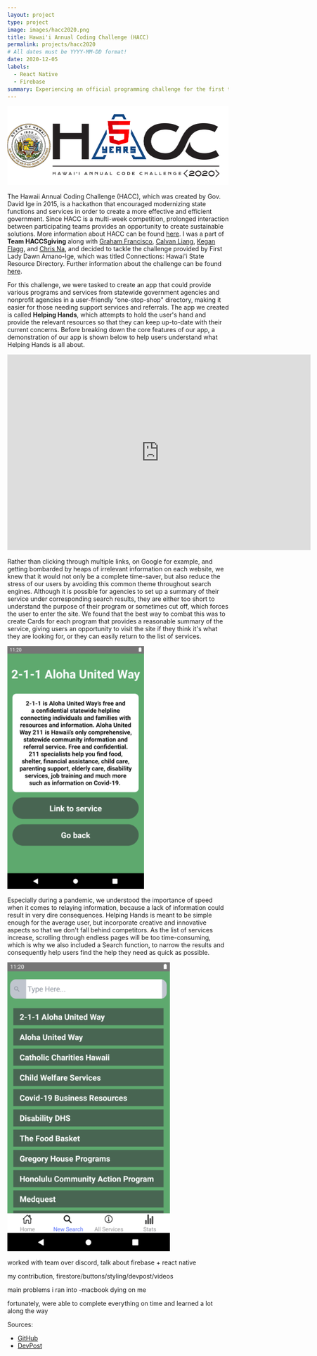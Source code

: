 ```yaml
---
layout: project
type: project
image: images/hacc2020.png
title: Hawai'i Annual Coding Challenge (HACC)
permalink: projects/hacc2020
# All dates must be YYYY-MM-DD format!
date: 2020-12-05
labels:
  - React Native
  - Firebase
summary: Experiencing an official programming challenge for the first time as a part of Team HACCsgiving.
---
```


<img class="ui huge middle image" src="../images/hacc2020.png">

The Hawaii Annual Coding Challenge (HACC), which was created by Gov. David Ige in 2015, is a hackathon that encouraged modernizing state functions and services in order to create a more effective and efficient government. Since HACC is a multi-week competition, prolonged interaction between participating teams provides an opportunity to create sustainable solutions. More information about HACC can be found <a href="https://hacc.hawaii.gov/">here</a>. I was a part of **Team HACCSgiving** along with <a href="https://github.com/gbfrancisco">Graham Francisco</a>, <a href="https://github.com/calvan-liang">Calvan Liang</a>, <a href="https://github.com/LukewarmCoffee">Kegan Flagg</a>, and <a href="https://github.com/chrisjna">Chris Na</a>, and decided to tackle the challenge provided by First Lady Dawn Amano-Ige, which was titled Connections: Hawai'i State Resource Directory. Further information about the challenge can be found <a href="https://hacc.hawaii.gov/wp-content/uploads/2020/10/Challenge_2020_ResourceDirectory.pdf">here</a>.

For this challenge, we were tasked to create an app that could provide various programs and services from statewide government agencies and nonprofit agencies in a user-friendly “one-stop-shop" directory, making it easier for those needing support services and referrals. The app we created is called **Helping Hands**, which attempts to hold the user's hand and provide the relevant resources so that they can keep up-to-date with their current concerns. Before breaking down the core features of our app, a demonstration of our app is shown below to help users understand what Helping Hands is all about.

<iframe width="690" height="445" src="https://www.youtube.com/embed/pmVGrtbvdLk" frameborder="0" allow="accelerometer; autoplay; clipboard-write; encrypted-media; gyroscope; picture-in-picture" allowfullscreen></iframe>

Rather than clicking through multiple links, on Google for example, and getting bombarded by heaps of irrelevant information on each website, we knew that it would not only be a complete time-saver, but also reduce the stress of our users by avoiding this common theme throughout search engines. Although it is possible for agencies to set up a summary of their service under corresponding search results, they are either too short to understand the purpose of their program or sometimes cut off, which forces the user to enter the site. We found that the best way to combat this was to create Cards for each program that provides a reasonable summary of the service, giving users an opportunity to visit the site if they think it's what they are looking for, or they can easily return to the list of services.

<img class="ui small middle image" src="../images/hh_card.PNG">

Especially during a pandemic, we understood the importance of speed when it comes to relaying information, because a lack of information could result in very dire consequences. Helping Hands is meant to be simple enough for the average user, but incorporate creative and innovative aspects so that we don't fall behind competitors. As the list of services increase, scrolling through endless pages will be too time-consuming, which is why we also included a Search function, to narrow the results and consequently help users find the help they need as quick as possible.

<img class="ui small middle image" src="../images/hh_search.PNG">

worked with team over discord, talk about firebase + react native

my contribution, firestore/buttons/styling/devpost/videos

main problems i ran into -macbook dying on me

fortunately, were able to complete everything on time and learned a lot along the way



Sources:
 - <a href="https://github.com/HACC2020/HACCsgiving">GitHub</a>
 - <a href="https://devpost.com/software/helping-hands-o96srp">DevPost</a>
